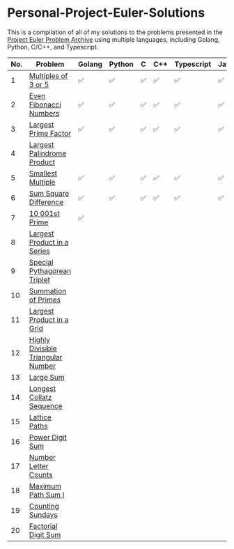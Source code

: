 # Personal-Project-Euler-Solutions

This is a compilation of all of my solutions to the problems presented in the [Project Euler Problem Archive](https://projecteuler.net/archives) using multiple languages, including Golang, Python, C/C++, and Typescript.

| __No.__ | __Problem__ | __Golang__ | __Python__ | __C__ | __C++__ | __Typescript__ | __Java__ |
| ------- | ----------- | ---------- | ---------- | ----- | ------- | -------------- | -------- |
| 1 | [Multiples of 3 or 5](https://projecteuler.net/problem=1) | :white_check_mark: | :white_check_mark: | :white_check_mark: | :white_check_mark: | :white_check_mark: | :white_check_mark: |
| 2 | [Even Fibonacci Numbers](https://projecteuler.net/problem=2) | :white_check_mark: | :white_check_mark: | :white_check_mark: | :white_check_mark: | :white_check_mark: | :white_check_mark: |
| 3 | [Largest Prime Factor](https://projecteuler.net/problem=3) | :white_check_mark: | :white_check_mark: | :white_check_mark: | :white_check_mark: | :white_check_mark: | :white_check_mark: |
| 4 | [Largest Palindrome Product](https://projecteuler.net/problem=4) |  |  |  |  |  |  |
| 5 | [Smallest Multiple](https://projecteuler.net/problem=5) | :white_check_mark: | :white_check_mark: | :white_check_mark: | :white_check_mark: | :white_check_mark: | :white_check_mark: |
| 6 | [Sum Square Difference](https://projecteuler.net/problem=6) | :white_check_mark: | :white_check_mark: | :white_check_mark: | :white_check_mark: | :white_check_mark: | :white_check_mark: |
| 7 | [10 001st Prime](https://projecteuler.net/problem=7) | :white_check_mark: |  |  |  |  |  |
| 8 | [Largest Product in a Series](https://projecteuler.net/problem=8) |  |  |  |  |  |  |
| 9 | [Special Pythagorean Triplet](https://projecteuler.net/problem=9) |  |  |  |  |  |  |
| 10 | [Summation of Primes](https://projecteuler.net/problem=10) |  |  |  |  |  |  |
| 11 | [Largest Product in a Grid](https://projecteuler.net/problem=11) |  |  |  |  |  |  |
| 12 | [Highly Divisible Triangular Number](https://projecteuler.net/problem=12) |  |  |  |  |  |  |
| 13 | [Large Sum](https://projecteuler.net/problem=13) |  |  |  |  |  |  |
| 14 | [Longest Collatz Sequence](https://projecteuler.net/problem=14) |  |  |  |  |  |  |
| 15 | [Lattice Paths](https://projecteuler.net/problem=15) |  |  |  |  |  |  |
| 16 | [Power Digit Sum](https://projecteuler.net/problem=16) |  |  |  |  |  |  |
| 17 | [Number Letter Counts](https://projecteuler.net/problem=17) |  |  |  |  |  |  |
| 18 | [Maximum Path Sum I](https://projecteuler.net/problem=18) |  |  |  |  |  |  |
| 19 | [Counting Sundays](https://projecteuler.net/problem=19) |  |  |  |  |  |  |
| 20 | [Factorial Digit Sum](https://projecteuler.net/problem=20) |  |  |  |  |  |  |
